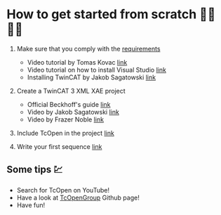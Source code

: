 # How to get started from scratch 👨‍🎓👩‍🎓

1. Make sure that you comply with the [requirements](https://github.com/TcOpenGroup/TcOpen#prerequisites)
    - Video tutorial by Tomas Kovac [link](https://www.youtube.com/watch?v=gs15ewpTXdQ)
    - Video tutorial on how to install Visual Studio [link](https://www.youtube.com/watch?v=1uBESL2S8Ik)
    - Installing TwinCAT by Jakob Sagatowski [link](https://youtu.be/0iDn9E0V1iw?t=574)


2. Create a TwinCAT 3 XML XAE project 
    - Official Beckhoff's guide [link](https://infosys.beckhoff.com/english.php?content=../content/1033/tc3_c/110697995.html&id=)
    - Video by Jakob Sagatowski [link](https://youtu.be/P9uUgT8EhUM?t=1113)
    - Video by Frazer Noble [link](https://www.youtube.com/watch?v=XJ7zxRO4mWw)


3. Include TcOpen in the project [link](../How_to_include_tcopen_in_a_project/article.md)


4. Write your first sequence [link](../How_to_write_a_sequence/article.md)


## Some tips 💹
- Search for TcOpen on YouTube!
- Have a look at [TcOpenGroup](https://github.com/TcOpenGroup) Github page!
- Have fun! 
